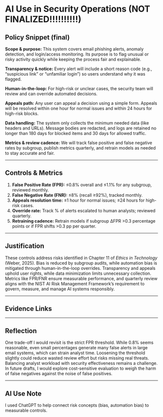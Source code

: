 # AI Use in Security Operations (NOT FINALIZED!!!!!!!!!!)

## Policy Snippet (final)  
**Scope & purpose:** This system covers email phishing alerts, anomaly detection, and login/access monitoring. Its purpose is to flag unusual or risky activity quickly while keeping the process fair and explainable.  

**Transparency & notice:** Every alert will include a short reason code (e.g., “suspicious link” or “unfamiliar login”) so users understand why it was flagged.  

**Human-in-the-loop:** For high-risk or unclear cases, the security team will review and can override automated decisions.  

**Appeals path:** Any user can appeal a decision using a simple form. Appeals will be resolved within one hour for normal issues and within 24 hours for high-risk blocks.  

**Data handling:** The system only collects the minimum needed data (like headers and URLs). Message bodies are redacted, and logs are retained no longer than 180 days for blocked items and 30 days for allowed traffic.  

**Metrics & review cadence:** We will track false positive and false negative rates by subgroup, publish metrics quarterly, and retrain models as needed to stay accurate and fair.  

---

## Controls & Metrics  
1. **False Positive Rate (FPR):** ≤0.8% overall and ≤1.1% for any subgroup, reviewed monthly.  
2. **False Negative Rate (FNR):** ≤8% (recall ≥92%), tracked monthly.  
3. **Appeals resolution time:** ≤1 hour for normal issues; ≤24 hours for high-risk cases.  
4. **Override rate:** Track % of alerts escalated to human analysts; reviewed quarterly.  
5. **Retraining cadence:** Retrain models if subgroup ΔFPR >0.3 percentage points or if FPR shifts >0.3 pp per quarter.  

---

## Justification  
These controls address risks identified in Chapter 11 of *Ethics in Technology* (Weber, 2025). Bias is reduced by subgroup audits, while automation bias is mitigated through human-in-the-loop overrides. Transparency and appeals uphold user rights, while data minimization limits unnecessary collection. Metrics like FPR/FNR ensure measurable performance, and quarterly review aligns with the NIST AI Risk Management Framework’s requirement to govern, measure, and manage AI systems responsibly.  

---

## Evidence Links  
 

---

## Reflection  
One trade-off I would revisit is the strict FPR threshold. While 0.8% seems reasonable, even small percentages generate many false alerts in large email systems, which can strain analyst time. Loosening the threshold slightly could reduce wasted review effort but risks missing real threats. Balancing analyst workload with security effectiveness remains a challenge. In future drafts, I would explore cost-sensitive evaluation to weigh the harm of false negatives against the noise of false positives.  

---

## AI Use Note  
I used ChatGPT to help connect risk concepts (bias, automation bias) to measurable controls.


